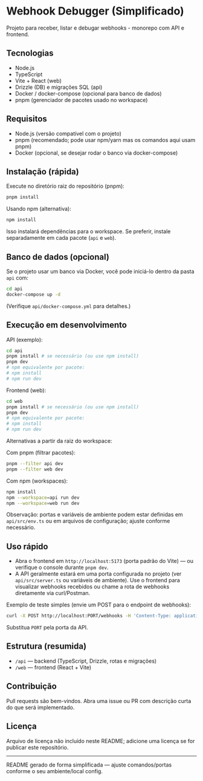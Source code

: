  # Webhook Debugger (Simplificado)

 Projeto para receber, listar e debugar webhooks - monorepo com API e frontend.

 ## Tecnologias

 - Node.js
 - TypeScript
 - Vite + React (web)
 - Drizzle (DB) e migrações SQL (api)
 - Docker / docker-compose (opcional para banco de dados)
 - pnpm (gerenciador de pacotes usado no workspace)

 ## Requisitos

 - Node.js (versão compatível com o projeto)
 - pnpm (recomendado; pode usar npm/yarn mas os comandos aqui usam pnpm)
 - Docker (opcional, se desejar rodar o banco via docker-compose)

 ## Instalação (rápida)

Execute no diretório raiz do repositório (pnpm):

```bash
pnpm install
```

Usando npm (alternativa):

```bash
npm install
```

Isso instalará dependências para o workspace. Se preferir, instale separadamente em cada pacote (`api` e `web`).

 ## Banco de dados (opcional)

 Se o projeto usar um banco via Docker, você pode iniciá-lo dentro da pasta `api` com:

 ```bash
 cd api
 docker-compose up -d
 ```

 (Verifique `api/docker-compose.yml` para detalhes.)

 ## Execução em desenvolvimento

API (exemplo):

```bash
cd api
pnpm install # se necessário (ou use npm install)
pnpm dev
# npm equivalente por pacote:
# npm install
# npm run dev
```

Frontend (web):

```bash
cd web
pnpm install # se necessário (ou use npm install)
pnpm dev
# npm equivalente por pacote:
# npm install
# npm run dev
```

Alternativas a partir da raiz do workspace:

Com pnpm (filtrar pacotes):

```bash
pnpm --filter api dev
pnpm --filter web dev
```

Com npm (workspaces):

```bash
npm install
npm --workspace=api run dev
npm --workspace=web run dev
```

Observação: portas e variáveis de ambiente podem estar definidas em `api/src/env.ts` ou em arquivos de configuração; ajuste conforme necessário.

 ## Uso rápido

 - Abra o frontend em `http://localhost:5173` (porta padrão do Vite) — ou verifique o console durante `pnpm dev`.
 - A API geralmente estará em uma porta configurada no projeto (ver `api/src/server.ts` ou variáveis de ambiente). Use o frontend para visualizar webhooks recebidos ou chame a rota de webhooks diretamente via curl/Postman.

 Exemplo de teste simples (envie um POST para o endpoint de webhooks):

 ```bash
 curl -X POST http://localhost:PORT/webhooks -H 'Content-Type: application/json' -d '{"event":"test","data":{}}'
 ```

 Substitua `PORT` pela porta da API.

 ## Estrutura (resumida)

 - `/api` — backend (TypeScript, Drizzle, rotas e migrações)
 - `/web` — frontend (React + Vite)

 ## Contribuição

 Pull requests são bem-vindos. Abra uma issue ou PR com descrição curta do que será implementado.

 ## Licença

 Arquivo de licença não incluído neste README; adicione uma licença se for publicar este repositório.

 ---

 README gerado de forma simplificada — ajuste comandos/portas conforme o seu ambiente/local config.
